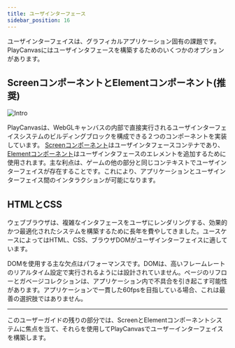 ```yaml
---
title: ユーザインターフェース
sidebar_position: 16
---
```


ユーザインターフェイスは、グラフィカルアプリケーション固有の課題です。PlayCanvasにはユーザインタフェースを構築するためのいくつかのオプションがあります。

## ScreenコンポーネントとElementコンポーネント(推奨)

![Intro](/img/user-manual/user-interface/user-interface-intro-sq.png)

PlayCanvasは、WebGLキャンバスの内部で直接実行されるユーザインターフェイスシステムのビルディングブロックを構成できる２つのコンポーネントを実装しています。 [Screenコンポーネント][2]はユーザインタフェースコンテナであり、[Elementコンポーネント][3]はユーザインタフェースのエレメントを追加するために使用されます。主な利点は、ゲームの他の部分と同じコンテキストでユーザインターフェイスが存在することです。これにより、アプリケーションとユーザインターフェイス間のインタラクションが可能になります。

## HTMLとCSS

ウェブブラウザは、複雑なインタフェースをユーザにレンダリングする、効果的かつ最適化されたシステムを構築するために長年を費やしてきました。ユースケースによってはHTML、CSS、ブラウザDOMがユーザインターフェイスに適しています。

DOMを使用する主な欠点はパフォーマンスです。DOMは、高いフレームレートのリアルタイム設定で実行されるようには設計されていません。ページのリフローとガベージコレクションは、アプリケーション内で不具合を引き起こす可能性があります。アプリケーションで一貫した60fpsを目指している場合、これは最善の選択肢ではありません。

---

このユーザーガイドの残りの部分では、ScreenとElementコンポーネントシステムに焦点を当て、それらを使用してPlayCanvasでユーザーインターフェイスを構築します。

[2]: /user-manual/scenes/components/screen
[3]: /user-manual/scenes/components/element
